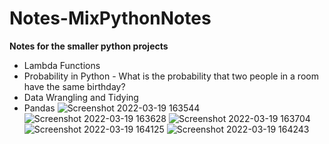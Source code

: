 # Notes-MixPythonNotes

**Notes for the smaller python projects**

* Lambda Functions
* Probability in Python - What is the probability that two people in a room have the same birthday?
* Data Wrangling and Tidying
* Pandas
![Screenshot 2022-03-19 163544](https://user-images.githubusercontent.com/76181662/159130130-4246af2c-04d8-4276-8c79-243656dba28e.jpg)
![Screenshot 2022-03-19 163628](https://user-images.githubusercontent.com/76181662/159130132-271b0ddb-3dee-45f2-aba0-5d3a02c31784.jpg)
![Screenshot 2022-03-19 163704](https://user-images.githubusercontent.com/76181662/159130135-5294f70d-eaa0-4231-aa30-3e5f677fa963.jpg)
![Screenshot 2022-03-19 164125](https://user-images.githubusercontent.com/76181662/159130147-d0cb708c-4313-4801-a90e-59149292b848.jpg)
![Screenshot 2022-03-19 164243](https://user-images.githubusercontent.com/76181662/159130216-efef688c-0a82-44a6-93a6-56ae69e18f9c.jpg)
